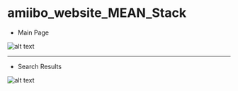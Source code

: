 # amiibo_website_MEAN_Stack

- Main Page

![alt text](https://i.imgur.com/A0zRlGe.png)

------------------------------------------------

- Search Results

![alt text](https://i.imgur.com/pxaH8IG.png)
